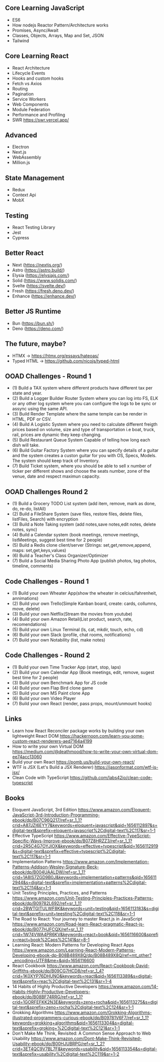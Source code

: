 ## Core Learning JavaScript

* ES6
* How nodejs Reactor Pattern/Architecture works
* Promises, Async/Await
* Classes, Objects, Arrays, Map and Set, JSON
* Tailwind

## Core Learning React

* React Architecture
* Lifecycle Events
* Hooks and custom hooks
* Fetch vs Axios
* Routing
* Pagination
* Service Workers
* Web Components
* Module Federation
* Performance and Profiling
* SWR https://swr.vercel.app/

## Advanced

* Electron
* Next.js
* WebAssembly
* Million.js

## State Management

* Redux
* Context Api
* MobX

## Testing

* React Testing Library
* Jest
* Cypress

## Better React

* Next (<https://nextjs.org/>)
* Astro (<https://astro.build/>)
* Elysia (<https://elysiajs.com/>)
* Solid (<https://www.solidjs.com/>)
* Svelte (<https://svelte.dev/>)
* Fresh (<https://fresh.deno.dev/>)
* Enhance (<https://enhance.dev/>)

## Better JS Runtime

* Bun (<https://bun.sh/>)
* Deno (<https://deno.com/>)

## The future, maybe?

* HTMX -> https://htmx.org/essays/hateoas/
* Typed HTML -> https://github.com/nicojs/typed-html

## OOAD Challenges - Round 1

* (1) Build a TAX system where different products have different tax per state and year.
* (2) Build a Logger Builder Router System where you can log into FS, ELK or any other log system where you can configure the logs to be sync or assync using the same API.
* (3) Build Render Template where the same temple can be render in HTML, PDF or CSV.
* (4) Build A Logistic System where you need to calculate different freigth prices based on volume, size and type of transportation i.e boat, truck, rail, prices are dynamic they keep changing.
* (5) Build Restaurant Queue System Capable of telling how long each dish will take.
* (6) Build Guitar Factory System where you can specify details of a guitar and the system creates a 
custon guitar for you with OS, Specs, Models. The system should keep track of Inventory.
* (7) Build Ticket system, where you should be able to sell x number of ticker per different shows and
choose the seats number, zone of the venue, date and respect maximun capacity.

## OOAD Challenges Round 2

* (1) Build a Grocery TODO List system (add item, remove, mark as done, do, re-do, listAll)
* (2) Build a FileShare System  (save files, restore files, delete files, listFiles, Search) with encryption
* (3) Build a Note Taking system (add notes,save notes,edit notes, delete notes, sync)
* (4) Build a Calendar system (book meetings, remove meetings, listMeetings, suggest best time for 2 people)
* (5) Build a Redis clone client/server (Strings: set,get,remove,append, maps: set,get,keys,values)
* (6) Build a Teacher's Class Organizer/Optimizer
* (7) Build a Social Media Sharing Photo App (publish photos, tag photos, timeline, comments)

## Code Challenges - Round 1

* (1) Build your own Wheater App(show the wheater in celcius/fahrenheit, annimations)
* (2) Build your own Trello(Simple Kanban board, create: cards, collumns, move, delete)
* (3) Build your own Netflix(Stream the movies from youtube)
* (4) Build your own Amazon Retail(List product, search, rate, recomendations)
* (5) Build your own Linux Terminal (ls, cat, mkdir, touch, echo, cd)
* (6) Build your own Slack (profile, chat rooms, notifications)
* (7) Build your own Notability (list, make notes)

## Code Challenges - Round 2

* (1) Build your own Time Tracker App (start, stop, laps)
* (2) Build your own Calendar App (Book meetings, edit, remove, sugest best time for 2 people)
* (3) Build your own Benchmark App for JS code
* (4) Build your own Flap Bird clone game
* (5) Build your own MS Paint clone App
* (6) Build your own Video Player
* (7) Build your own React (render, pass props, mount/unmount hooks)

## Links

* Learn how React Reconciler package works by building your own lightweight React DOM
https://hackernoon.com/learn-you-some-custom-react-renderers-aed7164a4199
* How to write your own Virtual DOM
https://medium.com/@deathmood/how-to-write-your-own-virtual-dom-ee74acc13060
* Build your own React
https://pomb.us/build-your-own-react/
* WTF is JSX (Let's Build a JSX Renderer)
https://jasonformat.com/wtf-is-jsx/
* Clean Code with TypeScript
https://github.com/labs42io/clean-code-typescript


## Books

* Eloquent JavaScript, 3rd Edition
https://www.amazon.com/Eloquent-JavaScript-3rd-Introduction-Programming-ebook/dp/B07C96Q217/ref=sr_1_1?crid=A87JZI6EYY7&keywords=eloquent+javascript&qid=1656112897&s=digital-text&sprefix=eloquent+javascript%2Cdigital-text%2C117&sr=1-1
* Effective TypeScript
https://www.amazon.com/Effective-TypeScript-Specific-Ways-Improve-ebook/dp/B07Z8HRZZ3/ref=sr_1_1?crid=2R5C4G7OYJIOX&keywords=effective+typescript&qid=1656112919&s=digital-text&sprefix=effective+typescript%2Cdigital-text%2C117&sr=1-1
* Implementation Patterns
https://www.amazon.com/Implementation-Patterns-Addison-Wesley-Signature-Beck-ebook/dp/B004UAALDW/ref=sr_1_1?crid=1A8IS7ZGD9B0J&keywords=implementation+patterns&qid=1656112944&s=digital-text&sprefix=implementation+patterns%2Cdigital-text%2C114&sr=1-1
* Unit Testing Principles, Practices, and Patterns
https://www.amazon.com/Unit-Testing-Principles-Practices-Patterns-ebook/dp/B09782L692/ref=sr_1_1?crid=2BWTGITULWF8K&keywords=unit+testing&qid=1656113183&s=digital-text&sprefix=unit+teesting%2Cdigital-text%2C118&sr=1-1
* The Road to React: Your journey to master React.js in JavaScript 
https://www.amazon.com/Road-learn-React-pragmatic-React-js-ebook/dp/B077HJFCQX/ref=sr_1_1?crid=1W74VWA4PR6KV&keywords=react+book&qid=1656116600&sprefix=react+book%2Caps%2C141&sr=8-1
* Learning React: Modern Patterns for Developing React Apps
https://www.amazon.com/Learning-React-Modern-Patterns-Developing-ebook-dp-B08B489X8Q/dp/B08B489X8Q/ref=mt_other?_encoding=UTF8&me=&qid=1656116600
* React Cookbook
https://www.amazon.com/React-Cookbook-David-Griffiths-ebook/dp/B09CG7HCD8/ref=sr_1_4?crid=1K0XYP76DHUNO&keywords=react&qid=1656113389&s=digital-text&sprefix=reac%2Cdigital-text%2C131&sr=1-4
* 14 Habits of Highly Productive Developers
https://www.amazon.com/14-Habits-Highly-Productive-Developers-ebook/dp/B08BF74RRG/ref=sr_1_1?crid=1GORFEFKK2N3E&keywords=zeno+rocha&qid=1656113275&s=digital-text&sprefix=zeno+rocha%2Cdigital-text%2C124&sr=1-1
* Grokking Algorithms
https://www.amazon.com/Grokking-Algorithms-illustrated-programmers-curious-ebook/dp/B09781V6F7/ref=sr_1_1?keywords=grokking+algorithms&qid=1656113304&s=digital-text&sprefix=groking+%2Cdigital-text%2C121&sr=1-1
* Don't Make Me Think, Revisited: A Common Sense Approach to Web Usability
https://www.amazon.com/Dont-Make-Think-Revisited-Usability-ebook/dp/B00HJUBRPG/ref=sr_1_2?crid=3ET4QC9V7BL7F&keywords=usability&qid=1656113354&s=digital-text&sprefix=usability%2Cdigital-text%2C119&sr=1-2
